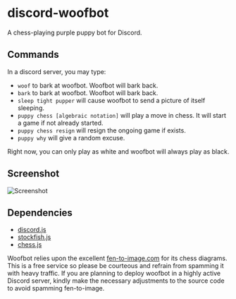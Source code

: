 # discord-woofbot
A chess-playing purple puppy bot for Discord.

## Commands

In a discord server, you may type:

* `woof` to bark at woofbot. Woofbot will bark back.
* `bark` to bark at woofbot. Woofbot will bark back.
* `sleep tight pupper` will cause woofbot to send a picture of itself sleeping.
* `puppy chess [algebraic notation]` will play a move in chess. It will start a game if not already started.
* `puppy chess resign` will resign the ongoing game if exists.
* `puppy why` will give a random excuse.

Right now, you can only play as white and woofbot will always play as black.

## Screenshot

![Screenshot](https://lawrence.lu/sc/a342bce8c9.png)

## Dependencies

* [discord.js](https://github.com/hydrabolt/discord.js)
* [stockfish.js](https://www.npmjs.com/package/stockfish)
* [chess.js](https://github.com/jhlywa/chess.js)

Woofbot relies upon the excellent [fen-to-image.com](http://www.fen-to-image.com/manual) for its chess diagrams. This is a free service so please be courteous and refrain from spamming it with heavy traffic. If you are planning to deploy woofbot in a highly active Discord server, kindly make the necessary adjustments to the source code to avoid spamming fen-to-image.
